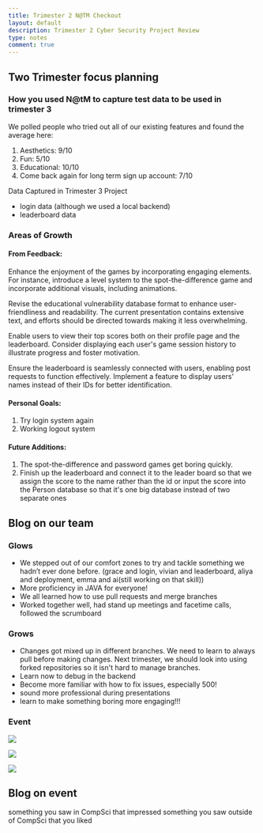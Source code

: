 ```yaml
---
title: Trimester 2 N@TM Checkout
layout: default
description: Trimester 2 Cyber Security Project Review
type: notes
comment: true
---
```


## Two Trimester focus planning

### How you used N@tM to capture test data to be used in trimester 3

We polled people who tried out all of our existing features and found the average here:

1. Aesthetics: 9/10
2. Fun: 5/10
3. Educational: 10/10
4. Come back again for long term sign up account: 7/10

Data Captured in Trimester 3 Project
- login data (although we used a local backend)
- leaderboard data

### Areas of Growth

#### From Feedback:
Enhance the enjoyment of the games by incorporating engaging elements. For instance, introduce a level system to the spot-the-difference game and incorporate additional visuals, including animations.

Revise the educational vulnerability database format to enhance user-friendliness and readability. The current presentation contains extensive text, and efforts should be directed towards making it less overwhelming.

Enable users to view their top scores both on their profile page and the leaderboard. Consider displaying each user's game session history to illustrate progress and foster motivation.

Ensure the leaderboard is seamlessly connected with users, enabling post requests to function effectively. Implement a feature to display users' names instead of their IDs for better identification.

#### Personal Goals:
1. Try login system again
2. Working logout system

#### Future Additions:
1. The spot-the-difference and password games get boring quickly.
2. Finish up the leaderboard and connect it to the leader board so that we assign the score to the name rather than the id or input the score into the Person database so that it's one big database instead of two separate ones


## Blog on our team

### Glows
- We stepped out of our comfort zones to try and tackle something we hadn’t ever done before. (grace and login, vivian and leaderboard, aliya and deployment, emma and ai(still working on that skill))
- More proficiency in JAVA for everyone!
- We all learned how to use pull requests and merge branches
- Worked together well, had stand up meetings and facetime calls, followed the scrumboard

### Grows
- Changes got mixed up in different branches. We need to learn to always pull before making changes. Next trimester, we should look into using forked repositories so it isn't hard to manage branches.
- Learn now to debug in the backend
- Become more familiar with how to fix issues, especially 500!
- sound more professional during presentations
- learn to make something boring more engaging!!!

### Event

![](https://cdn.discordapp.com/attachments/879557685253664768/1211161108879253534/Screenshot_2024-02-24_at_8.01.44_PM.png?ex=65ed30ae&is=65dabbae&hm=da940e70d852e4f0d986187c528312329ddaa5cffe03b7af1eedd2a8094ff964&)

![](https://cdn.discordapp.com/attachments/879557685253664768/1211161154894962748/Screenshot_2024-02-24_at_8.01.57_PM.png?ex=65ed30b9&is=65dabbb9&hm=2c99ada8bec49e7ee889f5eafec7bd2fec895f1f65e8283a9434bb964ed6a824&)

![](https://cdn.discordapp.com/attachments/879557685253664768/1211161457710858270/Screenshot_2024-02-24_at_8.03.06_PM.png?ex=65ed3101&is=65dabc01&hm=f0976ea4e4d5556fa452676c684bab1e2ebbac5aefef39171a367a3c93244e0b&)

## Blog on event

something you saw in CompSci that impressed
something you saw outside of CompSci that you liked